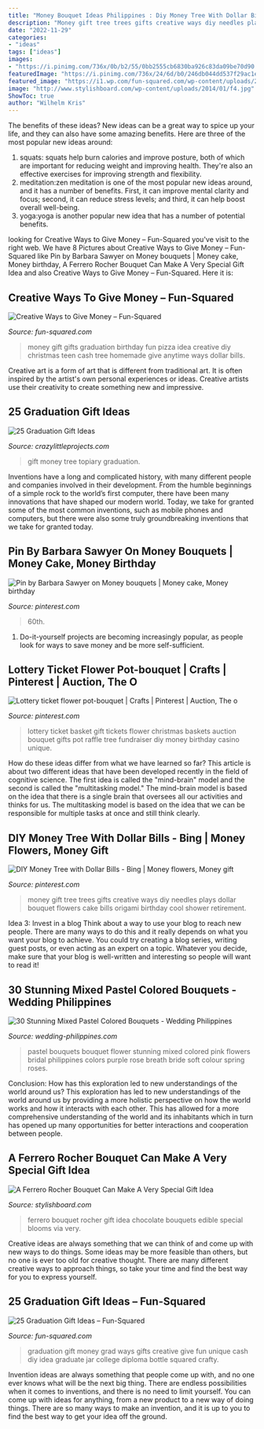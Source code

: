 ```yaml
---
title: "Money Bouquet Ideas Philippines : Diy Money Tree With Dollar Bills"
description: "Money gift tree trees gifts creative ways diy needles plays dollar bouquet flowers cake bills origami birthday cool shower retirement"
date: "2022-11-29"
categories:
- "ideas"
tags: ["ideas"]
images:
- "https://i.pinimg.com/736x/0b/b2/55/0bb2555cb6830ba926c83da09be70d90.jpg"
featuredImage: "https://i.pinimg.com/736x/24/6d/b0/246db044dd537f29ac1eedb4a97ffdba.jpg"
featured_image: "https://i1.wp.com/fun-squared.com/wp-content/uploads/2018/05/Fun-Money-Gift-Idea-Pizza-Box.jpg?resize=439%2C640&amp;ssl=1"
image: "http://www.stylishboard.com/wp-content/uploads/2014/01/f4.jpg"
ShowToc: true
author: "Wilhelm Kris"
---
```



The benefits of these ideas?
New ideas can be a great way to spice up your life, and they can also have some amazing benefits. Here are three of the most popular new ideas around: 
1. squats: squats help burn calories and improve posture, both of which are important for reducing weight and improving health. They're also an effective exercises for improving strength and flexibility. 
2. meditation:zen meditation is one of the most popular new ideas around, and it has a number of benefits. First, it can improve mental clarity and focus; second, it can reduce stress levels; and third, it can help boost overall well-being. 
3. yoga:yoga is another popular new idea that has a number of potential benefits.

	

		
looking for Creative Ways to Give Money – Fun-Squared you've visit to the right web. We have 8 Pictures about Creative Ways to Give Money – Fun-Squared like Pin by Barbara Sawyer on Money bouquets | Money cake, Money birthday, A Ferrero Rocher Bouquet Can Make A Very Special Gift Idea and also Creative Ways to Give Money – Fun-Squared. Here it is:
		
    
## Creative Ways To Give Money – Fun-Squared

<img loading=lazy src="https://i1.wp.com/fun-squared.com/wp-content/uploads/2018/05/Fun-Money-Gift-Idea-Pizza-Box.jpg?resize=439%2C640&amp;ssl=1" onerror="this.onerror=null;this.src='https://tse2.mm.bing.net/th?id=OIP.t0Z57ujam65Z83bvbt7aYwAAAA&amp;pid=15.1';" alt="Creative Ways to Give Money – Fun-Squared">

_Source: fun-squared.com_

>money gift gifts graduation birthday fun pizza idea creative diy christmas teen cash tree homemade give anytime ways dollar bills. 

	

Creative art is a form of art that is different from traditional art. It is often inspired by the artist's own personal experiences or ideas. Creative artists use their creativity to create something new and impressive.

    
## 25 Graduation Gift Ideas

<img loading=lazy src="https://crazylittleprojects.com/wp-content/uploads/2015/05/money-topiary-tree-gift.jpg" onerror="this.onerror=null;this.src='https://tse4.mm.bing.net/th?id=OIP.F6dkpV8VOWBbr3unWhQ76wHaOn&amp;pid=15.1';" alt="25 Graduation Gift Ideas">

_Source: crazylittleprojects.com_

>gift money tree topiary graduation. 

	

Inventions have a long and complicated history, with many different people and companies involved in their development. From the humble beginnings of a simple rock to the world’s first computer, there have been many innovations that have shaped our modern world. Today, we take for granted some of the most common inventions, such as mobile phones and computers, but there were also some truly groundbreaking inventions that we take for granted today.

    
## Pin By Barbara Sawyer On Money Bouquets | Money Cake, Money Birthday

<img loading=lazy src="https://i.pinimg.com/736x/24/6d/b0/246db044dd537f29ac1eedb4a97ffdba.jpg" onerror="this.onerror=null;this.src='https://tse1.mm.bing.net/th?id=OIP.eqUNQBhi88Qq9t7jgyHXQwHaJ3&amp;pid=15.1';" alt="Pin by Barbara Sawyer on Money bouquets | Money cake, Money birthday">

_Source: pinterest.com_

>60th. 

	

1. Do-it-yourself projects are becoming increasingly popular, as people look for ways to save money and be more self-sufficient.

    
## Lottery Ticket Flower Pot-bouquet | Crafts | Pinterest | Auction, The O

<img loading=lazy src="https://s-media-cache-ak0.pinimg.com/736x/a0/b5/83/a0b58383eb9f98e8a84e755d977c24a2.jpg" onerror="this.onerror=null;this.src='https://tse3.mm.bing.net/th?id=OIP.qLz35pxwOf7cElbDYm06iQHaJ6&amp;pid=15.1';" alt="Lottery ticket flower pot-bouquet | Crafts | Pinterest | Auction, The o">

_Source: pinterest.com_

>lottery ticket basket gift tickets flower christmas baskets auction bouquet gifts pot raffle tree fundraiser diy money birthday casino unique. 

	

How do these ideas differ from what we have learned so far?
This article is about two different ideas that have been developed recently in the field of cognitive science. The first idea is called the "mind-brain" model and the second is called the "multitasking model." The mind-brain model is based on the idea that there is a single brain that oversees all our activities and thinks for us. The multitasking model is based on the idea that we can be responsible for multiple tasks at once and still think clearly.

    
## DIY Money Tree With Dollar Bills - Bing | Money Flowers, Money Gift

<img loading=lazy src="https://i.pinimg.com/736x/0b/b2/55/0bb2555cb6830ba926c83da09be70d90.jpg" onerror="this.onerror=null;this.src='https://tse1.mm.bing.net/th?id=OIP.gTdDsIEFDWclGdt8t9D_3AAAAA&amp;pid=15.1';" alt="DIY Money Tree with Dollar Bills - Bing | Money flowers, Money gift">

_Source: pinterest.com_

>money gift tree trees gifts creative ways diy needles plays dollar bouquet flowers cake bills origami birthday cool shower retirement. 

	

Idea 3: Invest in a blog
Think about a way to use your blog to reach new people. There are many ways to do this and it really depends on what you want your blog to achieve. You could try creating a blog series, writing guest posts, or even acting as an expert on a topic. Whatever you decide, make sure that your blog is well-written and interesting so people will want to read it!

    
## 30 Stunning Mixed Pastel Colored Bouquets - Wedding Philippines

<img loading=lazy src="http://www.wedding-philippines.com/wp-content/uploads/2015/11/Wedding-Philippines-30-Stunning-Mixed-Pastel-Wedding-Bride-Bouquet-Flower-Ideas-20-683x1024.jpg" onerror="this.onerror=null;this.src='https://tse1.mm.bing.net/th?id=OIP.We9rNC0YkpNI1YJhKUrSPAHaLG&amp;pid=15.1';" alt="30 Stunning Mixed Pastel Colored Bouquets - Wedding Philippines">

_Source: wedding-philippines.com_

>pastel bouquets bouquet flower stunning mixed colored pink flowers bridal philippines colors purple rose breath bride soft colour spring roses. 

	

Conclusion: How has this exploration led to new understandings of the world around us?
This exploration has led to new understandings of the world around us by providing a more holistic perspective on how the world works and how it interacts with each other. This has allowed for a more comprehensive understanding of the world and its inhabitants which in turn has opened up many opportunities for better interactions and cooperation between people.

    
## A Ferrero Rocher Bouquet Can Make A Very Special Gift Idea

<img loading=lazy src="http://www.stylishboard.com/wp-content/uploads/2014/01/f4.jpg" onerror="this.onerror=null;this.src='https://tse3.mm.bing.net/th?id=OIP.LDjVUYmbJM74qnevorbSRQHaH4&amp;pid=15.1';" alt="A Ferrero Rocher Bouquet Can Make A Very Special Gift Idea">

_Source: stylishboard.com_

>ferrero bouquet rocher gift idea chocolate bouquets edible special blooms via very. 

	

Creative ideas are always something that we can think of and come up with new ways to do things. Some ideas may be more feasible than others, but no one is ever too old for creative thought. There are many different creative ways to approach things, so take your time and find the best way for you to express yourself.

    
## 25 Graduation Gift Ideas – Fun-Squared

<img loading=lazy src="http://fun-squared.com/wp-content/uploads/2017/05/graduation-jar-gift-diploma-money.jpg" onerror="this.onerror=null;this.src='https://tse2.mm.bing.net/th?id=OIP.A34iIM3C512vPYV4x7J08wHaLF&amp;pid=15.1';" alt="25 Graduation Gift Ideas – Fun-Squared">

_Source: fun-squared.com_

>graduation gift money grad ways gifts creative give fun unique cash diy idea graduate jar college diploma bottle squared crafty. 

	

Invention ideas are always something that people come up with, and no one ever knows what will be the next big thing. There are endless possibilities when it comes to inventions, and there is no need to limit yourself. You can come up with ideas for anything, from a new product to a new way of doing things. There are so many ways to make an invention, and it is up to you to find the best way to get your idea off the ground.


